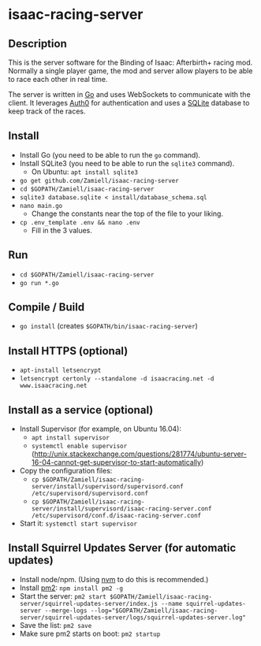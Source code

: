 isaac-racing-server
=================

Description
-----------

This is the server software for the Binding of Isaac: Afterbirth+ racing mod. Normally a single player game, the mod and server allow players to be able to race each other in real time.

The server is written in [Go](https://golang.org/) and uses WebSockets to communicate with the client. It leverages [Auth0](https://auth0.com/) for authentication and uses a [SQLite](https://sqlite.org/) database to keep track of the races.



Install
-------

* Install Go (you need to be able to run the `go` command).
* Install SQLite3 (you need to be able to run the `sqlite3` command).
   * On Ubuntu: `apt install sqlite3`
* `go get github.com/Zamiell/isaac-racing-server`
* `cd $GOPATH/Zamiell/isaac-racing-server`
* `sqlite3 database.sqlite < install/database_schema.sql`
* `nano main.go`
  * Change the constants near the top of the file to your liking.
* `cp .env_template .env && nano .env`
  * Fill in the 3 values.



Run
---

* `cd $GOPATH/Zamiell/isaac-racing-server`
* `go run *.go`



Compile / Build
---------------

* `go install` (creates `$GOPATH/bin/isaac-racing-server`)



Install HTTPS (optional)
------------------------

* `apt-install letsencrypt`
* `letsencrypt certonly --standalone -d isaacracing.net -d www.isaacracing.net`



Install as a service (optional)
-------------------------------

* Install Supervisor (for example, on Ubuntu 16.04):
  * `apt install supervisor`
  * `systemctl enable supervisor` (http://unix.stackexchange.com/questions/281774/ubuntu-server-16-04-cannot-get-supervisor-to-start-automatically)
* Copy the configuration files:
  * `cp $GOPATH/Zamiell/isaac-racing-server/install/supervisord/supervisord.conf /etc/supervisord/supervisord.conf`
  * `cp $GOPATH/Zamiell/isaac-racing-server/install/supervisord/isaac-racing-server.conf /etc/supervisord/conf.d/isaac-racing-server.conf`
* Start it: `systemctl start supervisor`



Install Squirrel Updates Server (for automatic updates)
-------------------------------------------------------

* Install node/npm. (Using [nvm](https://github.com/creationix/nvm) to do this is recommended.)
* Install [pm2](http://pm2.keymetrics.io/): `npm install pm2 -g`
* Start the server: `pm2 start $GOPATH/Zamiell/isaac-racing-server/squirrel-updates-server/index.js --name squirrel-updates-server --merge-logs --log="$GOPATH/Zamiell/isaac-racing-server/squirrel-updates-server/logs/squirrel-updates-server.log"`
* Save the list: `pm2 save`
* Make sure pm2 starts on boot: `pm2 startup`
